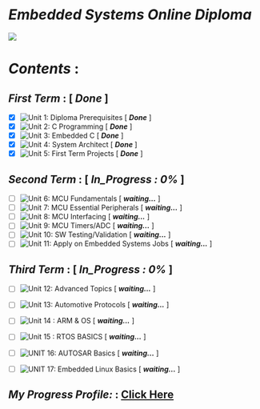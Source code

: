 # ***Embedded Systems Online Diploma***
![](https://user-images.githubusercontent.com/83795307/162638319-c9e93310-1390-4fad-8d5b-cbdae029b137.jpg)

# ***Contents*** :

## ***First Term*** : [ ***Done*** ] 
 - [x] ![Unit 1: Diploma Prerequisites](https://github.com/Youssef1502/Master_Embedded_Systems) [ ***Done*** ] 
 - [x] ![Unit 2: C Programming](https://github.com/Youssef1502/Master_Embedded_Systems/tree/main/Unit%202%20-%20C%20Programming) [ ***Done*** ]
 - [x] ![Unit 3: Embedded C](https://github.com/Youssef1502/Master_Embedded_Systems/tree/main/Unit%203%20-%20Embedded%20C) [ ***Done*** ] 
 - [x] ![Unit 4: System Architect](https://github.com/Youssef1502/Master_Embedded_Systems/tree/main/Unit%204%20-%20System%20Architect) [ ***Done*** ] 
 - [x] ![Unit 5: First Term Projects](https://github.com/Youssef1502/Master_Embedded_Systems/tree/main/Unit%205%20-%20First%20Term%20(%20Projects%20)) [ ***Done*** ] 

## ***Second Term*** :   [ ***In_Progress : 0%*** ]
 - [ ] ![Unit 6: MCU Fundamentals]() [ ***waiting...*** ]
 - [ ] ![Unit 7: MCU Essential Peripherals]() [ ***waiting...*** ]
 - [ ] ![Unit 8: MCU Interfacing]() [ ***waiting...*** ]
 - [ ] ![Unit 9: MCU Timers/ADC]() [ ***waiting...*** ]
 - [ ] ![Unit 10: SW Testing/Validation]() [ ***waiting...*** ]
 - [ ] ![Unit 11: Apply on Embedded Systems Jobs]() [ ***waiting...*** ]

## ***Third Term*** :   [ ***In_Progress : 0%*** ]
 - [ ] ![Unit 12: Advanced Topics]() [ ***waiting...*** ]
 - [ ] ![Unit 13: Automotive Protocols ]() [ ***waiting...*** ]
 - [ ] ![Unit 14 : ARM & OS ]() [ ***waiting...*** ]
 - [ ] ![Unit 15 : RTOS BASICS]() [ ***waiting...*** ]
 - [ ] ![UNIT 16: AUTOSAR Basics]() [ ***waiting...*** ]
 - [ ] ![UNIT 17: Embedded Linux Basics]() [ ***waiting...*** ]


## ***My Progress Profile:*** : [Click Here](https://www.learn-in-depth.com/online-diploma/youssefadel1502@gmail.com)
